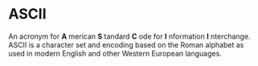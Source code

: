 # ASCII

An acronym for **A** merican **S** tandard **C** ode for **I** nformation **I** nterchange. ASCII is a character set and encoding based on the Roman alphabet as used in modern English and other Western European languages.
